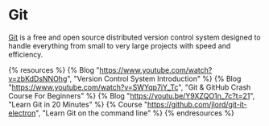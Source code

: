 # Git

[Git](https://git-scm.com/) is a free and open source distributed version control system designed to handle everything from small to very large projects with speed and efficiency.

{% resources %}
  {% Blog "https://www.youtube.com/watch?v=zbKdDsNNOhg", "Version Control System Introduction" %}
  {% Blog "https://www.youtube.com/watch?v=SWYqp7iY_Tc", "Git & GitHub Crash Course For Beginners" %}
  {% Blog "https://youtu.be/Y9XZQO1n_7c?t=21", "Learn Git in 20 Minutes" %}
  {% Course "https://github.com/jlord/git-it-electron", "Learn Git on the command line" %}
{% endresources %}
